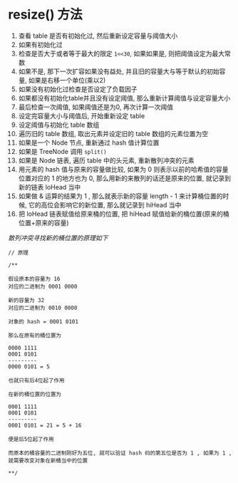 # resize() 方法

1. 查看 table 是否有初始化过, 然后重新设定容量与阈值大小
2. 如果有初始化过
  1. 检查是否大于或者等于最大的限定 `1<<30`, 如果如果是, 则把阈值设定为最大常数
  2. 如果不是, 那下一次扩容如果没有益处, 并且旧的容量大与等于默认的初始容量, 如果是右移一个单位(乘以2)
3. 如果没有初始化过检查是否设定了负载因子
4. 如果都没有初始化table并且没有设定阈值, 那么重新计算阈值与设定容量大小
5. 最后检查一次阈值, 如果阈值还是为0, 再次计算一次阈值
6. 设定完容量大小与阈值后, 开始重新设定 table
7. 设定阈值与初始化 table 数组
8. 遍历旧的 table 数组, 取出元素并设定旧的 table 数组的元素位置为空
9. 如果是一个 Node 节点, 重新通过 hash 值计算位置
10. 如果是 TreeNode 调用 `split()`
11. 如果是 Node 链表, 遍历 table 中的头元素, 重新散列冲突的元素
12. 用元素的 hash 值与原来的容量做比较, 如果为 0 则表示以前的哈希值的容量位置对应的 1 的地方也为 0, 那么用新的来散列的话还是原来的位置, 就记录到新的链表 loHead 当中
13. 如果做 & 运算的结果为 1 , 那么就表示新的容量 length - 1 来计算桶位置的时候, 它的高位会影响它的新位置, 那么就记录到 hiHead 当中
14. 把 loHead 链表赋值给原来桶的位置, 把 hiHead 赋值给新的桶位置(原来的桶位置+原来的容量)

*散列冲突寻找新的桶位置的原理如下*

```
// 原理

/**

假设原本的容量为 16
对应的二进制为 0001 0000

新的容量为 32
对应的二进制为 0010 0000

对象的 hash = 0001 0101

那么在原有的桶位置为

0000 1111
0001 0101
---------
0000 0101 = 5

也就只有后4位起了作用

在新的桶位置的位置为

0001 1111
0001 0101
---------
0001 0101 = 21 = 5 + 16

便是后5位起了作用

而原本的桶容量的二进制刚好为五位, 就可以验证 hash 码的第五位是否为 1 , 如果为 1 , 就需要改变对象在新桶当中的位置

**/
```
